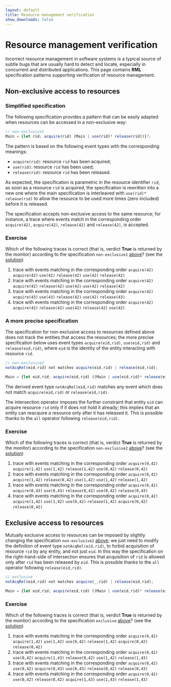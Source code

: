 ```yaml
---
layout: default
title: Resource management verification
show_downloads: false
---
```

# Resource management verification

Incorrect resource management in software systems is a typical source of subtle bugs 
that are usually hard to detect and locate, especially in concurrent and distributed applications. This page contains **RML** specification patterns supporting verification of resource management. 

## Non-exclusive access to resources

### Simplified specification

The following specification provides a pattern that can be easily adapted when resources can be accessed
in a non-exclusive way:

```js
// non-exclusive1
Main = {let rid; acquire(rid) (Main | use(rid)* release(rid))}?;
```

The pattern is based on the following event types with the corresponding meanings:
* `acquire(rid)`: resource `rid` has been acquired;
* `use(rid)`: resource `rid` has been used;
* `release(rid)`: resource `rid` has been released.

As expected, the specification is parametric in the resource identifier `rid`; as soon as a resource `rid` is
acquired, the specification is rewritten into a new one where the main specification is interleaved with `use(rid)* release(rid)` to allow the resource to
be used more times (zero included) before it is released.

The specification accepts non-exclusive access to the same resource; for instance, a trace where events match
in the corresponding order `acquire(42)`, `acquire(42)`, `release(42)` and `release(42)`, is accepted.

### Exercise

Which of the following traces is correct (that is, verdict **True** is returned by the monitor) according to the specification `non-exclusive1` [above](#simplified-specification)? (see the [solution](solution-non-exclusive-resource.md))

1. trace with events matching in the corresponding order   `acquire(42)` `acquire(42)` `use(42)` `release(42)` `use(42)` `release(42)` 
2. trace with events matching in the corresponding order   `acquire(42)` `acquire(42)` `release(42)` `use(42)` `use(42)` `release(42)` 
3. trace with events matching in the corresponding order   `acquire(42)` `acquire(43)` `use(43)` `release(42)` `use(42)` `release(43)` 
4. trace with events matching in the corresponding order   `acquire(42)` `acquire(42)` `release(42)` `use(42)`  `release(42)` `use(42)` 

### A more precise specification 

The specification for non-exclusive access to resources defined above does not
track the entities that access the resources; the more precise specification below uses event types
`acquire(eid,rid)`, `use(eid,rid)` and `release(eid,rid)`, where `eid` is the identity of the entity interacting with
resource `rid`.

```js
// non-exclusive2
notAcqRel(eid,rid) not matches acquire(eid,rid) | release(eid,rid);

Main = {let eid,rid; acquire(eid,rid) ((Main | use(eid,rid)* release(eid,rid)) /\ notAcqRel(eid,rid)* release(eid,rid) all)}?;
```
The derived event type `notAcqRel(eid,rid)` matches any event which does not match `acquire(eid,rid)` or `release(eid,rid)`.

The intersection operator imposes the further constraint that entity `eid` can acquire resource `rid` only if
it does not hold it already; this implies that an entity can reacquire a resource only after it has
released it. This is possible thanks to the `all` operator following `release(eid,rid)`.

### Exercise

Which of the following traces is correct (that is, verdict **True** is returned by the monitor) according to the specification `non-exclusive2` [above](#a-more-precise-specification)? (see the [solution](solution-non-exclusive2-resource.md))

1. trace with events matching in the corresponding order   `acquire(0,42)` `acquire(1,42)` `use(1,42)` `release(1,42)` `use(0,42)` `release(0,42)` 
2. trace with events matching in the corresponding order   `acquire(0,42)` `acquire(1,42)` `release(0,42)` `use(1,42)` `use(1,42)` `release(1,42)` 
3. trace with events matching in the corresponding order   `acquire(0,42)` `acquire(0,43)` `use(0,43)` `release(0,42)` `use(0,42)` `release(0,43)` 
4. trace with events matching in the corresponding order   `acquire(0,42)` `acquire(1,42)` `use(1,42)` `use(0,42)`  `release(1,42)` `acquire(0,42)` `release(0,42)`  

## Exclusive access to resources

Mutually exclusive access to resources can be imposed by slightly changing the specification `non-exclusive2` [above](#a-more-precise-specification);
we just need to modify the definition of event type `notAcqRel(eid,rid)`, to forbid acquisition of resource `rid` by any entity,
and not just `eid`. In this way the specification on the right-hand-side of intersection ensures that acquisition of `rid` is allowed
only after `rid` has been released by `eid`. This is possible thanks to the `all` operator following `release(eid,rid)`.


```js
// exclusive
notAcqRel(eid,rid) not matches acquire(_,rid) | release(eid,rid);

Main = {let eid,rid; acquire(eid,rid) ((Main | use(eid,rid)* release(eid,rid)) /\ notAcqRel(eid,rid)* release(eid,rid) all)}?;
```

### Exercise

Which of the following traces is correct (that is, verdict **True** is returned by the monitor) according to the specification `exclusive` [above](#exclusive-access-to-resources)? (see the [solution](solution-exclusive-resource.md))

1. trace with events matching in the corresponding order   `acquire(0,42)` `acquire(1,42)` `use(1,42)` `use(0,42)`  `release(1,42)` `acquire(0,42)` `release(0,42)`  
2. trace with events matching in the corresponding order   `acquire(0,42)` `use(0,42)` `acquire(1,43)` `release(0,42)` `use(1,42)` `release(1,43)` 
3. trace with events matching in the corresponding order   `acquire(0,42)` `use(0,42)` `acquire(0,43)` `use(0,43)` `release(0,42)`  `release(0,43)`
4. trace with events matching in the corresponding order   `acquire(0,42)` `use(0,42)` `release(0,42)` `acquire(1,43)` `use(1,43)` `release(1,43)` 
